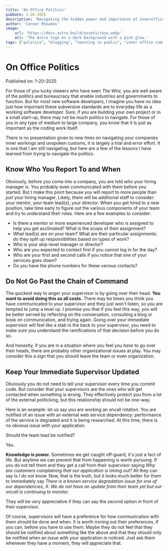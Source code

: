 ```yaml
---
title: 'On Office Politics'
pubDate: 1-20-2025
description: 'Navigating the hidden power and importance of inneroffice politiking'
author: 'Connor Rhoades'
image:
    url: 'https://docs.astro.build/assets/rose.webp'
    alt: 'The Astro logo on a dark background with a pink glow.'
tags: ["politics", "blogging", "learning in public", "inner office communications"]
---
```

# On Office Politics

Published on: 1-20-2025

For those of you lucky viewers who have seen *The Wire*, you are well aware of the politics and bureaucracy that enable industries and governments to function. But for most new software developers, I imagine you have no idea just how important these subversive standards are to everyday life as a working software developer. Sure, if you are building your own project or in a small start-up, there may not be much politics to navigate. For those of you in any type of medium to large company, you know that it is just as important as the coding work itself. 

There is no presentation given to new hires on navigating your companies inner workings and unspoken customs, it is largely a trial and error effort. It is one that I am still navigating, but here are a few of the lessons I have learned from trying to navigate the politics.

## Know Who You Report To and When
Obviously, before you come into a company, you are told who your hiring manager is. You probably even communicated with them before you started. But I make this point because you will report to more people than *just* your hiring manager. Likely, there will be additional staff to consider: your mentor, your team lead(s), your director. When you get hired to a new position, take time early to figure out the various components of your team and try to understand their roles. Here are a few examples to consider:

* Is there a mentor or more experienced developer who is assigned to help you get acclimated? What is the scope of their assignment? 
* What lead(s) are on your team? What are their particular assignments: do they split up responsibilities based on types of work? 
* Who is your skip-level manager or director? 
* Who are you expected to contact first if you cannot log in for the day?
* Who are your first and second calls if you notice that one of your services goes down?
* Do you have the phone numbers for these various contacts?


## Do Not Go Past the Chain of Command
The quickest way to anger your supervisor is by going over their head. **You want to avoid doing this as all costs.** There may be times you think you have communicated to your supervisor and they just won't listen, so you are tempted to jump a level up. I promise you that if you feel this way, you will be better served by reflecting on the conversation, consulting a blog or book on communication, and trying again. Going over your immediate supervisor will feel like a stab in the back to your supervisor, you need to make sure you understand the ramifications of that decision before you do so.

And honestly, if you are in a situation where you feel you *have* to go over their heads, there are probably other organizational issues at play. You may consider this a sign that you should leave the team or even organization. 


## Keep Your Immediate Supervisor Updated
Obviously you do not need to tell your supervisor every time you commit code. But consider that your supervisors are the ones who will get contacted when something is wrong. They effectively protect you from a lot of the external politicking, but this relationship should not be one-way. 

Here is an example: let us say you are working an oncall rotation. You are notified of an issue with an external web service dependency: performance of the service is degraded and it is being researched. At this time, there is no obvious issue with your application. 

Should the team lead be notified? 

Yes. 

**Knowledge is power.** Sometimes we get caught off-guard, it's just a fact of life. But anytime we can prevent that from happening is worth pursuing. If you do not tell them and they get a call from their supervisor saying *Why are customers complaining that our application is timing out?* All they can say is *I do not know.* Now, that is the truth, but it looks much better for them to immediately say *There is a known service degradation issue for one of our dependencies, X. We do not have an update from their team yet but our oncall is continuing to monitor.*

They will be very appreciative if they can say the second option in front of their supervisor. 


Of course, supervisors will have a preference for how communication with them should be done and when. It is worth ironing out their preferences, if you can, before you have to use them. Maybe they do not feel that they should be notified about something like the above and that they should only be notified when an issue with your application is noticed. Just ask them whenever they have a moment, they will appreciate that. 
